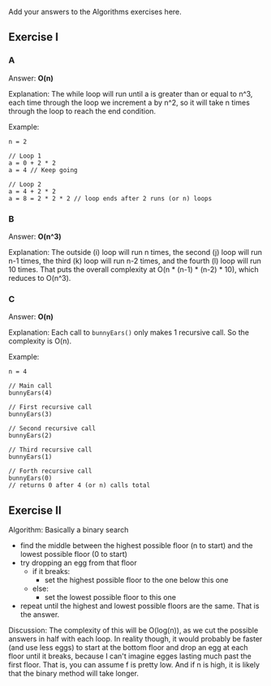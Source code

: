 Add your answers to the Algorithms exercises here.

## Exercise I
### A
Answer: **O(n)**

Explanation: The while loop will run until a is greater than or equal to n^3, each time through the loop we increment a by n^2, so it will take n times through the loop to reach the end condition.

Example:
```
n = 2

// Loop 1
a = 0 + 2 * 2
a = 4 // Keep going

// Loop 2
a = 4 + 2 * 2
a = 8 = 2 * 2 * 2 // loop ends after 2 runs (or n) loops
```

### B
Answer: **O(n^3)**

Explanation: The outside (i) loop will run n times, the second (j) loop will run n-1 times, the third (k) loop will run n-2 times, and the fourth (l) loop will run 10 times. That puts the overall complexity at O(n * (n-1) * (n-2) * 10), which reduces to O(n^3).

### C
Answer: **O(n)**

Explanation: Each call to `bunnyEars()` only makes 1 recursive call. So the complexity is O(n).

Example:
```
n = 4

// Main call
bunnyEars(4)

// First recursive call
bunnyEars(3)

// Second recursive call
bunnyEars(2)

// Third recursive call
bunnyEars(1)

// Forth recursive call 
bunnyEars(0)
// returns 0 after 4 (or n) calls total
```

## Exercise II
Algorithm: Basically a binary search
- find the middle between the highest possible floor (n to start) and the lowest possible floor (0 to start)
- try dropping an egg from that floor
    - if it breaks:
        - set the highest possible floor to the one below this one 
    - else:
        - set the lowest possible floor to this one
- repeat until the highest and lowest possible floors are the same. That is the answer.

Discussion: The complexity of this will be O(log(n)), as we cut the possible answers in half with each loop. In reality though, it would probably be faster (and use less eggs) to start at the bottom floor and drop an egg at each floor until it breaks, because I can't imagine egges lasting much past the first floor. That is, you can assume f is pretty low. And if n is high, it is likely that the binary method will take longer.